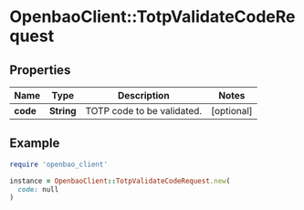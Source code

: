 # OpenbaoClient::TotpValidateCodeRequest

## Properties

| Name | Type | Description | Notes |
| ---- | ---- | ----------- | ----- |
| **code** | **String** | TOTP code to be validated. | [optional] |

## Example

```ruby
require 'openbao_client'

instance = OpenbaoClient::TotpValidateCodeRequest.new(
  code: null
)
```

